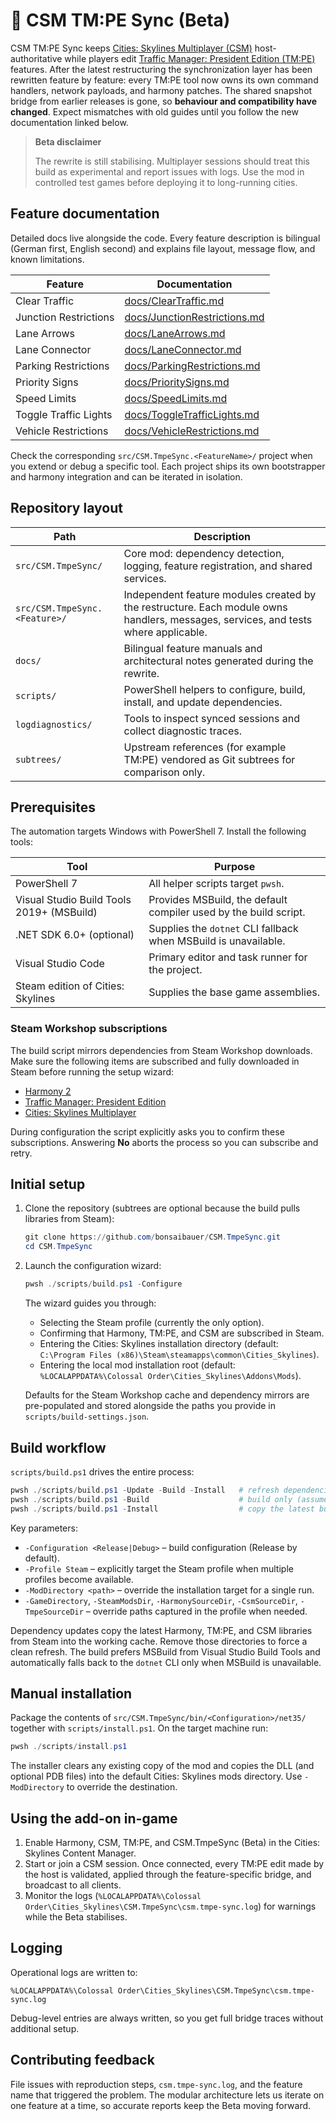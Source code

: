 # 🚧 CSM TM:PE Sync (Beta)

CSM TM:PE Sync keeps [Cities: Skylines Multiplayer (CSM)](https://github.com/CitiesSkylinesMultiplayer/CSM) host-authoritative while players edit [Traffic Manager: President Edition (TM:PE)](https://github.com/CitiesSkylinesMods/TMPE) features. After the latest restructuring the synchronization layer has been rewritten feature by feature: every TM:PE tool now owns its own command handlers, network payloads, and harmony patches. The shared snapshot bridge from earlier releases is gone, so **behaviour and compatibility have changed**. Expect mismatches with old guides until you follow the new documentation linked below.

> **Beta disclaimer**
>
> The rewrite is still stabilising. Multiplayer sessions should treat this build as experimental and report issues with logs. Use the mod in controlled test games before deploying it to long-running cities.

## Feature documentation

Detailed docs live alongside the code. Every feature description is bilingual (German first, English second) and explains file layout, message flow, and known limitations.

| Feature | Documentation |
| --- | --- |
| Clear Traffic | [docs/ClearTraffic.md](docs/ClearTraffic.md) |
| Junction Restrictions | [docs/JunctionRestrictions.md](docs/JunctionRestrictions.md) |
| Lane Arrows | [docs/LaneArrows.md](docs/LaneArrows.md) |
| Lane Connector | [docs/LaneConnector.md](docs/LaneConnector.md) |
| Parking Restrictions | [docs/ParkingRestrictions.md](docs/ParkingRestrictions.md) |
| Priority Signs | [docs/PrioritySigns.md](docs/PrioritySigns.md) |
| Speed Limits | [docs/SpeedLimits.md](docs/SpeedLimits.md) |
| Toggle Traffic Lights | [docs/ToggleTrafficLights.md](docs/ToggleTrafficLights.md) |
| Vehicle Restrictions | [docs/VehicleRestrictions.md](docs/VehicleRestrictions.md) |

Check the corresponding `src/CSM.TmpeSync.<FeatureName>/` project when you extend or debug a specific tool. Each project ships its own bootstrapper and harmony integration and can be iterated in isolation.

## Repository layout

| Path | Description |
| --- | --- |
| `src/CSM.TmpeSync/` | Core mod: dependency detection, logging, feature registration, and shared services. |
| `src/CSM.TmpeSync.<Feature>/` | Independent feature modules created by the restructure. Each module owns handlers, messages, services, and tests where applicable. |
| `docs/` | Bilingual feature manuals and architectural notes generated during the rewrite. |
| `scripts/` | PowerShell helpers to configure, build, install, and update dependencies. |
| `logdiagnostics/` | Tools to inspect synced sessions and collect diagnostic traces. |
| `subtrees/` | Upstream references (for example TM:PE) vendored as Git subtrees for comparison only. |

## Prerequisites

The automation targets Windows with PowerShell 7. Install the following tools:

| Tool | Purpose |
| --- | --- |
| PowerShell 7 | All helper scripts target `pwsh`. |
| Visual Studio Build Tools 2019+ (MSBuild) | Provides MSBuild, the default compiler used by the build script. |
| .NET SDK 6.0+ (optional) | Supplies the `dotnet` CLI fallback when MSBuild is unavailable. |
| Visual Studio Code | Primary editor and task runner for the project. |
| Steam edition of Cities: Skylines | Supplies the base game assemblies. |

### Steam Workshop subscriptions

The build script mirrors dependencies from Steam Workshop downloads. Make sure the following items are subscribed and fully downloaded in Steam before running the setup wizard:

- [Harmony 2](https://steamcommunity.com/sharedfiles/filedetails/?id=2040656402)
- [Traffic Manager: President Edition](https://steamcommunity.com/sharedfiles/filedetails/?id=1637663252)
- [Cities: Skylines Multiplayer](https://steamcommunity.com/sharedfiles/filedetails/?id=1558438291)

During configuration the script explicitly asks you to confirm these subscriptions. Answering **No** aborts the process so you can subscribe and retry.

## Initial setup

1. Clone the repository (subtrees are optional because the build pulls libraries from Steam):

   ```powershell
   git clone https://github.com/bonsaibauer/CSM.TmpeSync.git
   cd CSM.TmpeSync
   ```

2. Launch the configuration wizard:

   ```powershell
   pwsh ./scripts/build.ps1 -Configure
   ```

   The wizard guides you through:

   - Selecting the Steam profile (currently the only option).
   - Confirming that Harmony, TM:PE, and CSM are subscribed in Steam.
   - Entering the Cities: Skylines installation directory (default: `C:\Program Files (x86)\Steam\steamapps\common\Cities_Skylines`).
   - Entering the local mod installation root (default: `%LOCALAPPDATA%\Colossal Order\Cities_Skylines\Addons\Mods`).

   Defaults for the Steam Workshop cache and dependency mirrors are pre-populated and stored alongside the paths you provide in `scripts/build-settings.json`.

## Build workflow

`scripts/build.ps1` drives the entire process:

```powershell
pwsh ./scripts/build.ps1 -Update -Build -Install   # refresh dependencies, build the mod, install to the configured directory
pwsh ./scripts/build.ps1 -Build                    # build only (assumes dependencies are already mirrored)
pwsh ./scripts/build.ps1 -Install                  # copy the latest build output into your mods folder
```

Key parameters:

- `-Configuration <Release|Debug>` – build configuration (Release by default).
- `-Profile Steam` – explicitly target the Steam profile when multiple profiles become available.
- `-ModDirectory <path>` – override the installation target for a single run.
- `-GameDirectory`, `-SteamModsDir`, `-HarmonySourceDir`, `-CsmSourceDir`, `-TmpeSourceDir` – override paths captured in the profile when needed.

Dependency updates copy the latest Harmony, TM:PE, and CSM libraries from Steam into the working cache. Remove those directories to force a clean refresh. The build prefers MSBuild from Visual Studio Build Tools and automatically falls back to the `dotnet` CLI only when MSBuild is unavailable.

## Manual installation

Package the contents of `src/CSM.TmpeSync/bin/<Configuration>/net35/` together with `scripts/install.ps1`. On the target machine run:

```powershell
pwsh ./scripts/install.ps1
```

The installer clears any existing copy of the mod and copies the DLL (and optional PDB files) into the default Cities: Skylines mods directory. Use `-ModDirectory` to override the destination.

## Using the add-on in-game

1. Enable Harmony, CSM, TM:PE, and CSM.TmpeSync (Beta) in the Cities: Skylines Content Manager.
2. Start or join a CSM session. Once connected, every TM:PE edit made by the host is validated, applied through the feature-specific bridge, and broadcast to all clients.
3. Monitor the logs (`%LOCALAPPDATA%\Colossal Order\Cities_Skylines\CSM.TmpeSync\csm.tmpe-sync.log`) for warnings while the Beta stabilises.

## Logging

Operational logs are written to:

```
%LOCALAPPDATA%\Colossal Order\Cities_Skylines\CSM.TmpeSync\csm.tmpe-sync.log
```

Debug-level entries are always written, so you get full bridge traces without additional setup.

## Contributing feedback

File issues with reproduction steps, `csm.tmpe-sync.log`, and the feature name that triggered the problem. The modular architecture lets us iterate on one feature at a time, so accurate reports keep the Beta moving forward.
